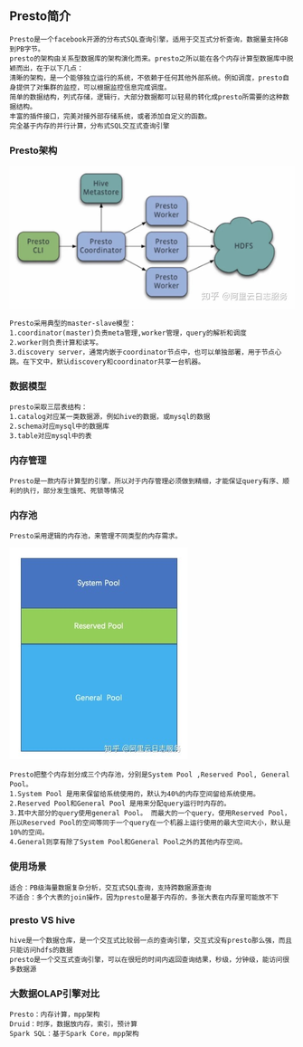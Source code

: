 ## Presto简介
    Presto是一个facebook开源的分布式SQL查询引擎，适用于交互式分析查询，数据量支持GB到PB字节。
    presto的架构由关系型数据库的架构演化而来。presto之所以能在各个内存计算型数据库中脱颖而出，在于以下几点：
    清晰的架构，是一个能够独立运行的系统，不依赖于任何其他外部系统。例如调度，presto自身提供了对集群的监控，可以根据监控信息完成调度。
    简单的数据结构，列式存储，逻辑行，大部分数据都可以轻易的转化成presto所需要的这种数据结构。
    丰富的插件接口，完美对接外部存储系统，或者添加自定义的函数。
    完全基于内存的并⾏计算，分布式SQL交互式查询引擎

### Presto架构
![Alt text](../doc/Presto架构.jpg)

    Presto采用典型的master-slave模型：
    1.coordinator(master)负责meta管理,worker管理，query的解析和调度
    2.worker则负责计算和读写。
    3.discovery server，通常内嵌于coordinator节点中，也可以单独部署，用于节点心跳。在下文中，默认discovery和coordinator共享一台机器。

### 数据模型
    presto采取三层表结构：
    1.catalog对应某一类数据源，例如hive的数据，或mysql的数据
    2.schema对应mysql中的数据库
    3.table对应mysql中的表

### 内存管理
    Presto是一款内存计算型的引擎，所以对于内存管理必须做到精细，才能保证query有序、顺利的执行，部分发生饿死、死锁等情况

### 内存池
    Presto采用逻辑的内存池，来管理不同类型的内存需求。
![Alt text](../doc/内存池.jpg)

    Presto把整个内存划分成三个内存池，分别是System Pool ,Reserved Pool, General Pool。
    1.System Pool 是用来保留给系统使用的，默认为40%的内存空间留给系统使用。
    2.Reserved Pool和General Pool 是用来分配query运行时内存的。
    3.其中大部分的query使用general Pool。 而最大的一个query，使用Reserved Pool， 所以Reserved Pool的空间等同于一个query在一个机器上运行使用的最大空间大小，默认是10%的空间。
    4.General则享有除了System Pool和General Pool之外的其他内存空间。

### 使用场景
    适合：PB级海量数据复杂分析，交互式SQL查询，⽀持跨数据源查询
    不适合：多个大表的join操作，因为presto是基于内存的，多张大表在内存里可能放不下

### presto VS hive
    hive是一个数据仓库，是一个交互式比较弱一点的查询引擎，交互式没有presto那么强，而且只能访问hdfs的数据
    presto是一个交互式查询引擎，可以在很短的时间内返回查询结果，秒级，分钟级，能访问很多数据源

### 大数据OLAP引擎对比
    Presto：内存计算，mpp架构
    Druid：时序，数据放内存，索引，预计算
    Spark SQL：基于Spark Core，mpp架构
